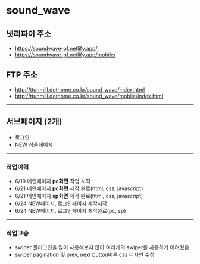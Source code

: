 # sound_wave
## 넷리파이 주소
* https://soundwave-pf.netlify.app/
* https://soundwave-pf.netlify.app/mobile/
## FTP 주소
* http://ttunmill.dothome.co.kr/sound_wave/index.html
* http://ttunmill.dothome.co.kr/sound_wave/mobile/index.html
---
## 서브페이지 (2개)
* 로그인
* NEW 상품페이지
---
### 작업이력
* 6/19 메인페이지 **pc화면** 작업 시작
* 6/21 메인페이지 **pc화면** 제작 완료(html, css, javascript)
* 6/21 메인페이지 **sp화면** 제작 완료(html, css, javascript)
* 6/24 NEW페이지, 로그인페이지 제작시작
* 6/24 NEW페이지, 로그인페이지 제작완료(pc, sp)
---
### 작업고충
* swiper 플러그인을 많이 사용해보지 않아 여러개의 swiper를 사용하기 어려웠음
* swiper pagination 및 prev, next button버튼 css 디자인 수정